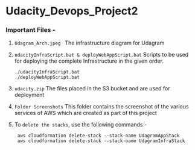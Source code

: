 # Udacity_Devops_Project2

### Important Files -

1. `Udagram_Arch.jpeg `
       The infrastructure diagram for Udagram

2. `udacityInfraScript.bat & deployWebAppScript.bat`
       Scripts to be used for deploying the complete Infrastructure in the given order.
       
       ./udacityInfraScript.bat    
       ./deployWebAppScript.bat

3. `udacity.zip` 
       The files placed in the S3 bucket and are used for deployment

4. `Folder Screenshots`
       This folder contains the screenshot of the various services of AWS which are created as part of this project
       
5. To `delete the stacks`, use the following commands -

        aws cloudformation delete-stack --stack-name UdagramAppStack
        aws cloudformation delete-stack --stack-name UdagramInfraStack
